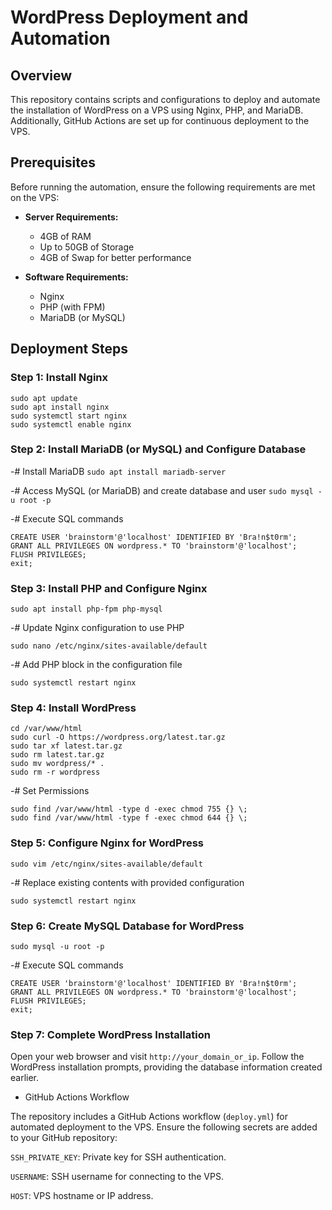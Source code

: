 # WordPress Deployment and Automation

## Overview

This repository contains scripts and configurations to deploy and automate the installation of WordPress on a VPS using Nginx, PHP, and MariaDB. Additionally, GitHub Actions are set up for continuous deployment to the VPS.

## Prerequisites

Before running the automation, ensure the following requirements are met on the VPS:

- **Server Requirements:**
  - 4GB of RAM
  - Up to 50GB of Storage
  - 4GB of Swap for better performance

- **Software Requirements:**
  - Nginx
  - PHP (with FPM)
  - MariaDB (or MySQL)

## Deployment Steps

### Step 1: Install Nginx
```
sudo apt update
sudo apt install nginx
sudo systemctl start nginx
sudo systemctl enable nginx
```
### Step 2: Install MariaDB (or MySQL) and Configure Database

-# Install MariaDB
```sudo apt install mariadb-server```

-# Access MySQL (or MariaDB) and create database and user
```sudo mysql -u root -p```

-# Execute SQL commands
```CREATE DATABASE wordpress;
CREATE USER 'brainstorm'@'localhost' IDENTIFIED BY 'Bra!n$t0rm';
GRANT ALL PRIVILEGES ON wordpress.* TO 'brainstorm'@'localhost';
FLUSH PRIVILEGES;
exit;
```
### Step 3: Install PHP and Configure Nginx

```sudo apt install php-fpm php-mysql```

-# Update Nginx configuration to use PHP

```sudo nano /etc/nginx/sites-available/default```

-# Add PHP block in the configuration file

```sudo systemctl restart nginx```

### Step 4: Install WordPress
```
cd /var/www/html
sudo curl -O https://wordpress.org/latest.tar.gz
sudo tar xf latest.tar.gz
sudo rm latest.tar.gz
sudo mv wordpress/* .
sudo rm -r wordpress
```

-# Set Permissions

```sudo chown -R www-data:www-data /var/www/html
sudo find /var/www/html -type d -exec chmod 755 {} \;
sudo find /var/www/html -type f -exec chmod 644 {} \;
```

### Step 5: Configure Nginx for WordPress

```sudo vim /etc/nginx/sites-available/default```

-# Replace existing contents with provided configuration

```sudo systemctl restart nginx```

### Step 6: Create MySQL Database for WordPress

```sudo mysql -u root -p```

-# Execute SQL commands

```CREATE DATABASE wordpress;
CREATE USER 'brainstorm'@'localhost' IDENTIFIED BY 'Bra!n$t0rm';
GRANT ALL PRIVILEGES ON wordpress.* TO 'brainstorm'@'localhost';
FLUSH PRIVILEGES;
exit;
```
### Step 7: Complete WordPress Installation
Open your web browser and visit `http://your_domain_or_ip`.
Follow the WordPress installation prompts, providing the database information created earlier.

- GitHub Actions Workflow

The repository includes a GitHub Actions workflow (`deploy.yml`) for automated deployment to the VPS. Ensure the following secrets are added to your GitHub repository:

`SSH_PRIVATE_KEY`: Private key for SSH authentication.

`USERNAME`: SSH username for connecting to the VPS.

`HOST`: VPS hostname or IP address.
